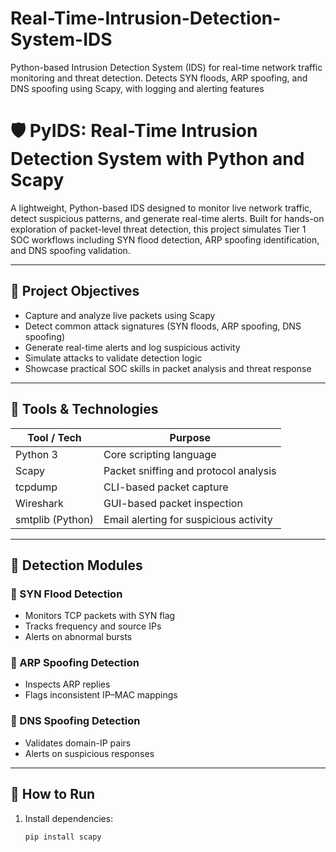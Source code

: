 # Real-Time-Intrusion-Detection-System-IDS
Python-based Intrusion Detection System (IDS) for real-time network traffic monitoring and threat detection. Detects SYN floods, ARP spoofing, and DNS spoofing using Scapy, with logging and alerting features
# 🛡️ PyIDS: Real-Time Intrusion Detection System with Python and Scapy

A lightweight, Python-based IDS designed to monitor live network traffic, detect suspicious patterns, and generate real-time alerts. Built for hands-on exploration of packet-level threat detection, this project simulates Tier 1 SOC workflows including SYN flood detection, ARP spoofing identification, and DNS spoofing validation.

---

## 📌 Project Objectives

- Capture and analyze live packets using Scapy
- Detect common attack signatures (SYN floods, ARP spoofing, DNS spoofing)
- Generate real-time alerts and log suspicious activity
- Simulate attacks to validate detection logic
- Showcase practical SOC skills in packet analysis and threat response

---

## 🧰 Tools & Technologies

| Tool / Tech        | Purpose                                                                 |
|--------------------|-------------------------------------------------------------------------|
| Python 3           | Core scripting language                                                 |
| Scapy              | Packet sniffing and protocol analysis                                   |
| tcpdump            | CLI-based packet capture                                                |
| Wireshark          | GUI-based packet inspection                                             |
| smtplib (Python)   | Email alerting for suspicious activity                                  |

---

## 🧪 Detection Modules

### 🔹 SYN Flood Detection
- Monitors TCP packets with SYN flag
- Tracks frequency and source IPs
- Alerts on abnormal bursts

### 🔹 ARP Spoofing Detection
- Inspects ARP replies
- Flags inconsistent IP–MAC mappings

### 🔹 DNS Spoofing Detection
- Validates domain-IP pairs
- Alerts on suspicious responses

---

## 🚀 How to Run

1. Install dependencies:
   ```bash
   pip install scapy
